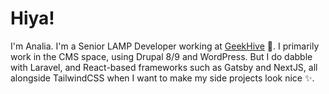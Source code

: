 # Hiya!

I'm Analia. I'm a Senior LAMP Developer working at [GeekHive](https://geekhive.com) :bee:. 
I primarily work in the CMS space, using Drupal 8/9 and WordPress. But I do dabble with Laravel, and 
React-based frameworks such as Gatsby and NextJS, all alongside TailwindCSS when I want to make
my side projects look nice :sparkles:.
